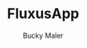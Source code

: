 ---
# General
    # head
layout: index
title: FluxusApp
andtek: Andtek Empire
andtekpage: http://andtek.pro/empire/
description: Work listing from multiple sources such as freelancer.com, workana.com, fiverr.com and UpWork.com.
keywords: fluxusapp, template, html, sass, jquery
author: Bucky Maler
shorttitle: FLuxusApp
favicon: assets/assets/img/favicon.ico
header_maincss: assets/assets/css/main.css

# SonityWolf Logo
imglogo: assets/assets/img/Andtek Empire.png

# Message of Devices
device_message: FluxusApp has so much to offer that we must request you orient your device to portrait or find a larger screen. You won't be disappointed.

# Banner
banner_title: Your Time-Saving<br>Freelancing Partner 
cta_learn: Learn More

# WHat?
what:
    title: What is FluxusApp?

    slides:
        - slide:
          align: -left
          number: 2
          img: assets/assets/img/pet.jpg
          title: GROW (dont get suck)
          description: Being a Freelancer means you have to learn by yourself as well as being multi-skilled & multi-tasking. Is not just about what you do best, you’ll need also organization, management, marketing and sales skills. Fluxus will automate tedious processes while helping you increase your network. You’ll find people to learn from, people you can collaborate with, and maybe even your soul mate.
        - slide:
          align: -center
          number: 3
          img: assets/assets/img/husky vs cat.jpg
          title: SAVE TIME
          description: Flexibility is an illusion that offers control in exchange for a demanding responsibility. Being a freelancer doesn’t mean you have to work more than an office guy. Fluxus will save you enough time so you can keep a healthy work/life balance. But if you’re workalchoolic, then you’ll have more time to be twice productive.
        - slide:
          align: -right
          number: 4
          img: assets/assets/img/about/synapse.png
          title: GAIN STABILITY
          description: Freelancing is naturally cyclical, there are times with too much work and there are times without any work. Financially is the same, so income is variable. Fluxus will let you have continuous work, which means stable income.

how:
    title: Try it for Free.<br>Download the App.
    github_repos: https://github.com/fluxus-app
    title_repos: GitHub repos
    aboutusimg: assets/assets/img/introduction-visual.png
    aboutusalt: About Us

    steps:
      - step:
        title: 1-. Create your profile
      - step:
        title: 2-. Set your skills (complete some basic tests)
      - step:
        title: 3-. Set your work preferences (project types, location, languages, hours, etc.)
      - step:
        title: 4-. Work on your first assignment
      - step:
        title: 5-. See suggested projects
      - step:
        title: 5.1-. Swipe right to apply for a project
      - step:
        title: 5.1.1-. Fluxus will automatically apply for you
      - step:
        title: 5.2-. Swipe left to ignore a project
      - step:
        title: 5.2.1-. Fluxus will learn from your choices

who:
    title: Our Founders

    founders:
        - slide:
          align: -left
          linkedin: https://www.linkedin.com/in/henningdekant/
          img: assets/assets/img/henningdekant.jpg
          title: "Henning Dekant: <strong>Investor</strong>"
          description: My passion is to anticipate and facilitate fundamental trends in IT that will shape how we do business. I am fascinated with the change that blockchain and quantum information technology will bring.
        - slide:
          align: -center
          linkedin: https://www.linkedin.com/in/andtek/
          img: assets/assets/img/ianandtek.jpg
          title: "Ian Andtek: <strong>CO-Founder and CTO</strong>"
          description: Art and technology lover, Into Machine Learning, Quantum Machine Learning, Quantum computing, Blockchain Development and Music and all those unusual combinations.
        - slide:
          align: -right
          linkedin: https://www.linkedin.com/in/scott-horlacher-0b5607164/
          img: assets/assets/img/scotthorlacher.jpg
          title: "Johann Marque: <strong></strong>"
          description: Biologist turned Entrepreneur.

join_us:
    join_us_title: Want to join us?

    options:
        - option:
          title: a
          buttons:
            - button:
              title: App Programming
              number: 1
            - button:
              title: Graphic Design
              number: 2
            - button:
              title: Motion Design
              number: 3
            - button:
              title: UX Design
              number: 4
        - option:
          title: b
          buttons:
            - button:
              title: Blockchain
              number: 5
            - button:
              title: Webdesign
              number: 6
            - button:
              title: Investment
              number: 7
            - button:
              title: Marketing
              number: 8
            - button:
              title: EOS
              number: 9


# Scripts
scripts_jquery: https://ajax.googleapis.com/ajax/libs/jquery/2.2.4/jquery.min.js
scripts_vendor: window.jQuery || document.write('<script src="assets/assets/js/vendor/jquery-2.2.4.min.js"><\/script>')
scripts_functions: assets/assets/js/functions-min.js
---